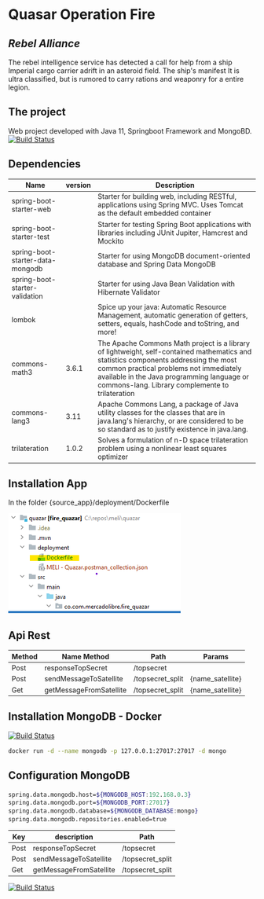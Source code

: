 # Quasar Operation Fire
## _Rebel Alliance_

The rebel intelligence service has detected a call for help from a ship
Imperial cargo carrier adrift in an asteroid field. The ship's manifest
It is ultra classified, but is rumored to carry rations and weaponry for a
entire legion.

## The project

Web project developed with Java 11, Springboot Framework and MongoBD.
[![Build Status](https://ertan-toker.de/wp-content/uploads/2018/04/spring-boot-project-logo-2-256x256.png)]()
## Dependencies

| Name | version | Description |
| ------ | ------ | ------ |
| spring-boot-starter-web |  | Starter for building web, including RESTful, applications using Spring MVC. Uses Tomcat as the default embedded container|
| spring-boot-starter-test |  | Starter for testing Spring Boot applications with libraries including JUnit Jupiter, Hamcrest and Mockito|
|spring-boot-starter-data-mongodb| | Starter for using MongoDB document-oriented database and Spring Data MongoDB|
|spring-boot-starter-validation| |Starter for using Java Bean Validation with Hibernate Validator |
|lombok| |Spice up your java: Automatic Resource Management, automatic generation of getters, setters, equals, hashCode and toString, and more! |
|commons-math3 | 3.6.1 |The Apache Commons Math project is a library of lightweight, self-contained mathematics and statistics components addressing the most common practical problems not immediately available in the Java programming language or commons-lang. Library complemente to trilateration |
|commons-lang3| 3.11 | Apache Commons Lang, a package of Java utility classes for the classes that are in java.lang's hierarchy, or are considered to be so standard as to justify existence in java.lang.|
|trilateration| 1.0.2|Solves a formulation of n-D space trilateration problem using a nonlinear least squares optimizer |

## Installation App
In the folder {source_app}/deployment/Dockerfile

[![Build Status](./folder_docker.png)]()
## Api Rest

| Method | Name Method | Path|Params|
| ------ | ------ | ------ | ------ |
| Post | responseTopSecret |/topsecret|
| Post | sendMessageToSatellite |/topsecret_split|{name_satellite}|
| Get | getMessageFromSatellite |/topsecret_split|{name_satellite}|

## Installation MongoDB - Docker 
[![Build Status](https://d1.awsstatic.com/acs/characters/Logos/Docker-Logo_Horizontel_279x131.b8a5c41e56b77706656d61080f6a0217a3ba356d.png)]()

```sh
docker run -d --name mongodb -p 127.0.0.1:27017:27017 -d mongo
```

## Configuration MongoDB
```sh
spring.data.mongodb.host=${MONGODB_HOST:192.168.0.3}
spring.data.mongodb.port=${MONGODB_PORT:27017}
spring.data.mongodb.database=${MONGODB_DATABASE:mongo}
spring.data.mongodb.repositories.enabled=true
```

| Key | description | Path|
| ------ | ------ | ------ | 
| Post | responseTopSecret |/topsecret|
| Post | sendMessageToSatellite |/topsecret_split|
| Get | getMessageFromSatellite |/topsecret_split|

[![Build Status](https://travis-ci.org/joemccann/dillinger.svg?branch=master)](https://travis-ci.org/joemccann/dillinger)


